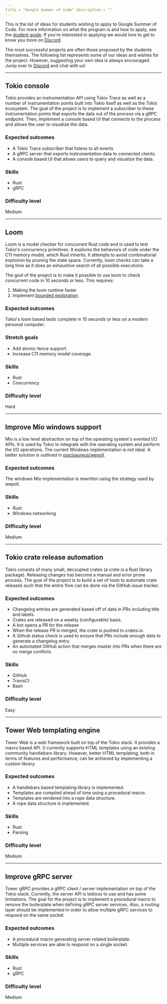 ```yaml
---
title = "Google Summer of Code" description = ""
---
```


This is the list of ideas for students wishing to apply to Google Summer of
Code. For more information on what the program is and how to apply, see the
[student guide](https://google.github.io/gsocguides/student/). If you're
interested in applying we would love to get to know you more on
[Discord](https://discord.gg/tokio).

The most successful projects are often those proposed by the students
themselves. The following list represents some of our ideas and wishes for the
project. However, suggesting your own idea is always encouraged. Jump over to
[Discord](https://discord.gg/tokio) and chat with us!

---

## Tokio console

Tokio provides an instrumentation API using Tokio Trace as well as a number of
instrumentation points built into Tokio itself as well as the Tokio ecosystem.
The goal of the project is to implement a subscriber to these instrumentation
points that exports the data out of the process via a gRPC endpoint. Then,
implement a console based UI that connects to the process and allows the user to
visualize the data.

### Expected outcomes

- A Tokio Trace subscriber that listens to all events
- A gRPC server that exports instrumentation data to connected clients.
- A console based UI that allows users to query and visualize the data.

### Skills

- Rust
- gRPC

### Difficulty level

Medium

---

## Loom

Loom is a model checker for concurrent Rust code and is used to test Tokio's
concurrency primitives. It explores the behaviors of code under the C11 memory
model, which Rust inherits. It attempts to avoid combinatorial explosion by
pruning the state space. Currently, loom checks can take a long time as it does
an exhaustive search of all possible executions.

The goal of the project is to make it possible to use loom to check concurrent
code in 10 seconds or less. This requires:

1. Making the loom runtime faster
1. Implement
   [bounded exploration](https://www.microsoft.com/en-us/research/publication/bounded-partial-order-reduction).

### Expected outcomes

Tokio's loom based tests complete in 10 seconds or less on a modern personal
computer.

### Stretch goals

- Add atomic fence support.
- Increase C11 memory model coverage.

### Skills

- Rust
- Concurrency

### Difficulty level

Hard

---

## Improve Mio windows support

Mio is a low level abstraction on top of the operating system's evented I/O
APIs. It is used by Tokio to integrate with the operating system and perform the
I/O operations. The current Windows implementation is not ideal. A better
solution is outlined in
[piscisaureus/wepoll](https://github.com/piscisaureus/wepoll).

### Expected outcomes

The windows Mio implementation is rewritten using the strategy used by wepoll.

### Skills

- Rust
- Windows networking

### Difficulty level

Medium

---

## Tokio crate release automation

Tokio consists of many small, decoupled crates (a crate is a Rust library
package). Releasing changes has become a manual and error prone process. The
goal of the project is to build a set of tools to automate crate releases such
that the entire flow can be done via the GitHub issue tracker.

### Expected outcomes

- Changelog entries are generated based off of data in PRs including title and
  labels.
- Crates are released on a weekly (configurable) basis.
- A bot opens a PR for the release
- When the release PR is merged, the crate is pushed to crates.io.
- A Github status check is used to ensure that PRs include enough data to
  generate a changelog entry.
- An automated GitHub action that merges master into PRs when there are no merge
  conflicts.

### Skills

- GitHub
- TravisCI
- Bash

### Difficulty level

Easy

---

## Tower Web templating engine

Tower Web is a web framework built on top of the Tokio stack. It provides a
macro based API. It currently supports HTML templates using an existing
community handlebars library. However, better HTML templating, both in terms of
features and performance, can be achieved by implementing a custom library.

### Expected outcomes

- A handlebars based templating library is implemented.
- Templates are compiled ahead of time using a procedural macro.
- Templates are rendered into a rope data structure.
- A rope data structure is implemented.

### Skills

- Rust
- Parsing

### Difficulty level

Medium

---

## Improve gRPC server

Tower gRPC provides a gRPC client / server implementation on top of the Tokio
stack. Currently, the server API is tedious to use and has some limitations. The
goal for the project is to implement a procedural macro to remove the
boilerplate when defining gRPC server services. Also, a routing layer should be
implemented in order to allow multiple gRPC services to respond on the same
socket.

### Expected outcomes

- A procedural macro generating server related boilerplate.
- Multiple services are able to respond on a single socket.

### Skills

- Rust
- gRPC

### Difficulty level

Medium
